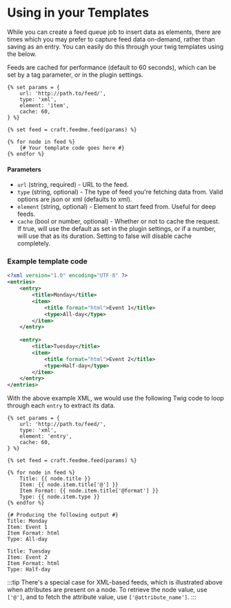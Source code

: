 # Using in your Templates

While you can create a feed queue job to insert data as elements, there are times which you may prefer to capture feed data on-demand, rather than saving as an entry. You can easily do this through your twig templates using the below.

Feeds are cached for performance (default to 60 seconds), which can be set by a tag parameter, or in the plugin settings.

```twig
{% set params = {
    url: 'http://path.to/feed/',
    type: 'xml',
    element: 'item',
    cache: 60,
} %}

{% set feed = craft.feedme.feed(params) %}

{% for node in feed %}
    {# Your template code goes here #}
{% endfor %}
```

#### Parameters

- `url` (string, required) - URL to the feed.
- `type` (string, optional) - The type of feed you're fetching data from. Valid options are json or xml (defaults to xml).
- `element` (string, optional) - Element to start feed from. Useful for deep feeds.
- `cache` (bool or number, optional) - Whether or not to cache the request. If true, will use the default as set in the plugin settings, or if a number, will use that as its duration. Setting to false will disable cache completely.

### Example template code

```xml
<?xml version="1.0" encoding="UTF-8" ?>
<entries>
    <entry>
        <title>Monday</title>
        <item>
            <title format="html">Event 1</title>
            <type>All-day</type>
        </item>
    </entry>
    
    <entry>
        <title>Tuesday</title>
        <item>
            <title format="html">Event 2</title>
            <type>Half-day</type>
        </item>
    </entry>
</entries>
```

With the above example XML, we would use the following Twig code to loop through each `entry` to extract its data.

```twig
{% set params = {
    url: 'http://path.to/feed/',
    type: 'xml',
    element: 'entry',
    cache: 60,
} %}

{% set feed = craft.feedme.feed(params) %}

{% for node in feed %}
    Title: {{ node.title }}
    Item: {{ node.item.title['@'] }}
    Item Format: {{ node.item.title['@format'] }}
    Type: {{ node.item.type }}
{% endfor %}

{# Producing the following output #}
Title: Monday
Item: Event 1
Item Format: html
Type: All-day

Title: Tuesday
Item: Event 2
Item Format: html
Type: Half-day
```

:::tip
There's a special case for XML-based feeds, which is illustrated above when attributes are present on a node. To retrieve the node value, use `['@']`, and to fetch the attribute value, use `['@attribute_name']`.
:::